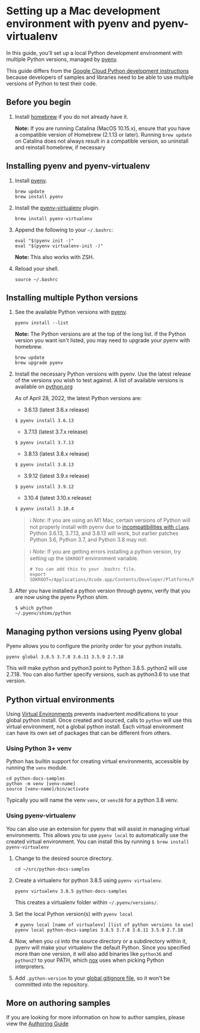 # Setting up a Mac development environment with pyenv and pyenv-virtualenv

In this guide, you'll set up a local Python development environment with
multiple Python versions, managed by [pyenv](https://github.com/pyenv/pyenv).

This guide differs from the [Google Cloud Python development
instructions](https://cloud.google.com/python/setup) because developers of
samples and libraries need to be able to use multiple versions of Python to
test their code.

## Before you begin

1. Install [homebrew](https://brew.sh/) if you do not already have it.

   **Note:** If you are running Catalina (MacOS 10.15.x), ensure that you have
   a compatible version of Homebrew (2.1.13 or later). Running `brew update` on
   Catalina does not always result in a compatible version, so uninstall and
   reinstall homebrew, if necessary

## Installing pyenv and pyenv-virtualenv

1.  Install [pyenv](https://github.com/pyenv/pyenv).

    ```console
    brew update
    brew install pyenv
    ```

1.  Install the [pyenv-virtualenv](https://github.com/pyenv/pyenv-virtualenv)
    plugin.

    ```console
    brew install pyenv-virtualenv
    ```

1.  Append the following to your `~/.bashrc`:

    ```
    eval "$(pyenv init -)"
    eval "$(pyenv virtualenv-init -)"
    ```

    **Note:** This also works with ZSH.

1.  Reload your shell.

    ```console
    source ~/.bashrc
    ```

## Installing multiple Python versions


1.  See the available Python versions with [pyenv](https://github.com/pyenv/pyenv).

    ```console
    pyenv install --list
    ```

    **Note:** The Python versions are at the top of the long list. If the Python
    version you want isn't listed, you may need to upgrade your pyenv with
    homebrew.

    ```console
    brew update
    brew upgrade pyenv
    ```

1.  Install the necessary Python versions with pyenv. Use the latest release
    of the versions you wish to test against.  A list of available versions
    is available on [python.org](https://www.python.org/doc/versions/)

    As of April 28, 2022, the latest Python versions are:

    *  3.6.13 (latest 3.6.x release)
    ```console
    $ pyenv install 3.6.13
    ```
    *  3.7.13 (latest 3.7.x release)
    ```console
    $ pyenv install 3.7.13
    ```
    *  3.8.13 (latest 3.8.x release)
    ```console
    $ pyenv install 3.8.13
    ```
    *  3.9.12 (latest 3.9.x release)
    ```console
    $ pyenv install 3.9.12
    ```
    *  3.10.4 (latest 3.10.x release)
    ```console
    $ pyenv install 3.10.4
    ```

    > ℹ️ *Note*: If you are using an M1 Mac,
    > certain versions of Python will not properly install with pyenv
    > due to [incompatibilities with `clang`](https://bugs.python.org/issue45405).
    > Python 3.6.13, 3.7.13, and 3.8.13 will work, but earlier patches Python 3.6, Python 3.7, and Python 3.8 may not.


    > ℹ️ *Note*: If you are getting errors installing a python version,
    > try setting up the `SDKROOT` environment variable.
    >
    > ```console
    > # You can add this to your .bashrc file.
    > export SDKROOT=/Applications/Xcode.app/Contents/Developer/Platforms/MacOSX.platform/Developer/SDKs/MacOSX.sdk
    > ```

1.  After you have installed a python version through pyenv,
    verify that you are now using the pyenv Python shim.

    ```console
    $ which python
    ~/.pyenv/shims/python
    ```

## Managing python versions using Pyenv global
Pyenv allows you to configure the priority order for your python installs.

```
pyenv global 3.8.5 3.7.8 3.6.11 3.5.9 2.7.18
```

This will make python and python3 point to Python 3.8.5. python2 will use
2.7.18. You can also further specify versions, such as python3.6 to use that
version.

## Python virtual environments
Using [Virtual Environments](https://docs.python.org/3/library/venv.html)
prevents inadvertent modifications to your global python install. Once
created and sourced, calls to `python` will use this virtual environment, not
a global python install. Each virtual environment can have its own set of
packages that can be different from others.


### Using Python 3+ venv
Python has builtin support for creating virtual environments, accessible by
running the `venv` module.

```
cd python-docs-samples
python -m venv [venv-name]
source [venv-name]/bin/activate
```

Typically you will name the venv `venv`, or `venv38` for a python 3.8 venv.


### Using pyenv-virtualenv
You can also use an extension for pyenv that will assist in managing virtual
environments. This allows you to use `pyenv local` to automatically use the
created virtual environment. You can install this by running
`$ brew install pyenv-virtualenv`

1.  Change to the desired source directory.

    ```console
    cd ~/src/python-docs-samples
    ```

1.  Create a virtualenv for python 3.8.5 using `pyenv virtualenv`.

    ```console
    pyenv virtualenv 3.8.5 python-docs-samples
    ```

    This creates a virtualenv folder within `~/.pyenv/versions/`.

1.  Set the local Python version(s) with `pyenv local`

    ```console
    # pyenv local [name of virtualenv] [list of python versions to use]
    pyenv local python-docs-samples 3.8.5 3.7.8 3.6.11 3.5.9 2.7.18
    ```

1.  Now, when you `cd` into the source directory or a subdirectory within it,
    pyenv will make your virtualenv the default Python. Since you specified
    more than one version, it will also add binaries like `python36` and
    `python27` to your PATH, which
    [nox](https://github.com/GoogleCloudPlatform/python-docs-samples/blob/main/AUTHORING_GUIDE.md#running-tests-with-nox)
    uses when picking Python interpreters.

1.  Add `.python-version` to your
    [global gitignore file](https://help.github.com/articles/ignoring-files/#create-a-global-gitignore),
    so it won't be committed into the repository.

## More on authoring samples
If you are looking for more information on how to author samples, please view
the [Authoring Guide](https://github.com/GoogleCloudPlatform/python-docs-samples/blob/main/AUTHORING_GUIDE.md)
